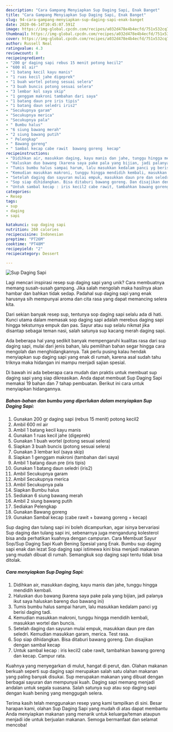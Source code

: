 ```yaml
---
description: "Cara Gampang Menyiapkan Sup Daging Sapi, Enak Banget"
title: "Cara Gampang Menyiapkan Sup Daging Sapi, Enak Banget"
slug: 94-cara-gampang-menyiapkan-sup-daging-sapi-enak-banget
date: 2020-06-14T10:45:07.591Z
image: https://img-global.cpcdn.com/recipes/a032d478e4b4ecfd/751x532cq70/sup-daging-sapi-foto-resep-utama.jpg
thumbnail: https://img-global.cpcdn.com/recipes/a032d478e4b4ecfd/751x532cq70/sup-daging-sapi-foto-resep-utama.jpg
cover: https://img-global.cpcdn.com/recipes/a032d478e4b4ecfd/751x532cq70/sup-daging-sapi-foto-resep-utama.jpg
author: Russell Neal
ratingvalue: 4.3
reviewcount: 8
recipeingredient:
- "200 gr daging sapi rebus 15 menit potong kecil2"
- "600 ml air"
- "1 batang kecil kayu manis"
- "1 ruas kecil jahe digeprek"
- "1 buah wortel potong sesuai selera"
- "3 buah buncis potong sesuai selera"
- "3 lembar kol saya skip"
- "1 genggam makroni tambahan dari saya"
- "1 batang daun pre iris tipis"
- "1 batang daun seledri iris2"
- "Secukupnya garam"
- "Secukupnya merica"
- "Secukupnya pala"
- " Bumbu halus"
- "6 siung bawang merah"
- "2 siung bawang putih"
- " Pelengkap"
- " Bawang goreng"
- " Sambal kecap cabe rawit  bawang goreng  kecap"
recipeinstructions:
- "Didihkan air, masukkan daging, kayu manis dan jahe, tunggu hingga mendidih kembali."
- "Haluskan duo bawang (karena saya pake pala yang bijian, jadi palanya ikut saya haluskan bareng duo bawang ini)"
- "Tumis bumbu halus sampai harum, lalu masukkan kedalam panci yg berisi daging tadi."
- "Kemudian masukkan makroni, tunggu hingga mendidih kembali, masukkan wortel dan buncis."
- "Setelah daging dan sayuran mulai empuk, masukkan daun pre dan seledri. Kemudian masukkan garam, merica. Test rasa."
- "Sop siap dihidangkan. Bisa ditaburi bawang goreng. Dan disajikan dengan sambal kecap"
- "Untuk sambal kecap : iris kecil2 cabe rawit, tambahkan bawang goreng dan kecap. Campur rata."
categories:
- Resep
tags:
- sup
- daging
- sapi

katakunci: sup daging sapi 
nutrition: 260 calories
recipecuisine: Indonesian
preptime: "PT26M"
cooktime: "PT48M"
recipeyield: "2"
recipecategory: Dessert

---
```



![Sup Daging Sapi](https://img-global.cpcdn.com/recipes/a032d478e4b4ecfd/751x532cq70/sup-daging-sapi-foto-resep-utama.jpg)

Lagi mencari inspirasi resep sup daging sapi yang unik? Cara membuatnya memang susah-susah gampang. Jika salah mengolah maka hasilnya akan hambar dan bahkan tidak sedap. Padahal sup daging sapi yang enak harusnya sih mempunyai aroma dan cita rasa yang dapat memancing selera kita.

Dari sekian banyak resep sup, tentunya sop daging sapi selalu ada di hati. Kunci utama dalam memasak sop daging sapi adalah merebus daging sapi hingga teksturnya empuk dan pas. Sayur atau sup selalu nikmat jika disantap sebagai teman nasi, salah satunya sup kacang merah daging sapi.

Ada beberapa hal yang sedikit banyak mempengaruhi kualitas rasa dari sup daging sapi, mulai dari jenis bahan, lalu pemilihan bahan segar hingga cara mengolah dan menghidangkannya. Tak perlu pusing kalau hendak menyiapkan sup daging sapi yang enak di rumah, karena asal sudah tahu triknya maka hidangan ini mampu menjadi sajian spesial.


Di bawah ini ada beberapa cara mudah dan praktis untuk membuat sup daging sapi yang siap dikreasikan. Anda dapat membuat Sup Daging Sapi memakai 19 bahan dan 7 tahap pembuatan. Berikut ini cara untuk menyiapkan hidangannya.

<!--inarticleads1-->

##### Bahan-bahan dan bumbu yang diperlukan dalam menyiapkan Sup Daging Sapi:

1. Gunakan 200 gr daging sapi (rebus 15 menit) potong kecil2
1. Ambil 600 ml air
1. Ambil 1 batang kecil kayu manis
1. Gunakan 1 ruas kecil jahe (digeprek)
1. Gunakan 1 buah wortel (potong sesuai selera)
1. Siapkan 3 buah buncis (potong sesuai selera)
1. Gunakan 3 lembar kol (saya skip)
1. Siapkan 1 genggam makroni (tambahan dari saya)
1. Ambil 1 batang daun pre (iris tipis)
1. Gunakan 1 batang daun seledri (iris2)
1. Ambil Secukupnya garam
1. Ambil Secukupnya merica
1. Ambil Secukupnya pala
1. Siapkan  Bumbu halus
1. Sediakan 6 siung bawang merah
1. Ambil 2 siung bawang putih
1. Sediakan  Pelengkap
1. Gunakan  Bawang goreng
1. Gunakan  Sambal kecap (cabe rawit + bawang goreng + kecap)


Sup daging dan tulang sapi ini boleh dicampurkan, agar isinya bervariasi Sup daging dan tulang sapi ini, sebenarnya juga mengandung kolesterol bisa anda perhatikan kuahnya dengan campuran. Cara Membuat Sayur Sop/Sup Daging Sapi Kuah Bening Spesial yang Enak. Bumbu sup daging sapi enak dan lezat  Sop daging sapi istimewa kini bisa menjadi makanan yang mudah dibuat di rumah. Semangkuk sop daging sapi tentu tidak bisa ditolak. 

<!--inarticleads2-->

##### Cara menyiapkan Sup Daging Sapi:

1. Didihkan air, masukkan daging, kayu manis dan jahe, tunggu hingga mendidih kembali.
1. Haluskan duo bawang (karena saya pake pala yang bijian, jadi palanya ikut saya haluskan bareng duo bawang ini)
1. Tumis bumbu halus sampai harum, lalu masukkan kedalam panci yg berisi daging tadi.
1. Kemudian masukkan makroni, tunggu hingga mendidih kembali, masukkan wortel dan buncis.
1. Setelah daging dan sayuran mulai empuk, masukkan daun pre dan seledri. Kemudian masukkan garam, merica. Test rasa.
1. Sop siap dihidangkan. Bisa ditaburi bawang goreng. Dan disajikan dengan sambal kecap
1. Untuk sambal kecap : iris kecil2 cabe rawit, tambahkan bawang goreng dan kecap. Campur rata.


Kuahnya yang menyegarkan di mulut, hangat di perut, dan. Olahan makanan berkuah seperti sup daging sapi merupakan salah satu olahan makanan yang paling banyak disukai. Sup merupakan makanan yang dibuat dengan berbagai sayuran dan mempunyai kuah. Daging sapi memang menjadi andalan untuk segala suasana. Salah satunya sup atau sop daging sapi dengan kuah bening yang menggugah selera. 

Terima kasih telah menggunakan resep yang kami tampilkan di sini. Besar harapan kami, olahan Sup Daging Sapi yang mudah di atas dapat membantu Anda menyiapkan makanan yang menarik untuk keluarga/teman ataupun menjadi ide untuk berjualan makanan. Semoga bermanfaat dan selamat mencoba!
